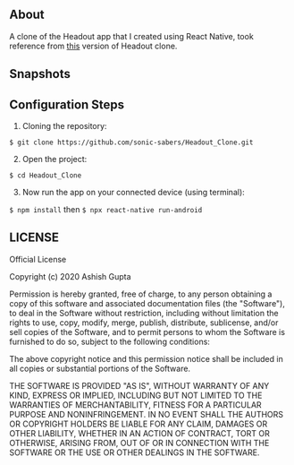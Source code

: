 ## About
A clone of the Headout app that I created using React Native, took reference from [this](https://github.com/sonic-sabers/Headout_Clone) version of Headout clone.

## Snapshots

<!-- 
Home               |  Scroll               | .               
:-------------------------:|:-------------------------:|:-------------------------:
![](/snapshots/Home1.jpg)|![](/snapshots/Home2.jpg)|
![](/snapshots/snapshot3.jpeg)| -->

<!-- Library         |  User Profile Page
:-------------------------:|:-------------------------:
![](/snapshots/snapshot4.jpeg)|![](/snapshots/snapshot5.jpeg)| -->

## Configuration Steps
1. Cloning the repository:

```
$ git clone https://github.com/sonic-sabers/Headout_Clone.git
```

2. Open the project:

`$ cd Headout_Clone`

3. Now run the app on your connected device (using terminal):

`$ npm install` then
`$ npx react-native run-android`
## LICENSE
Official License

Copyright (c) 2020 Ashish Gupta

Permission is hereby granted, free of charge, to any person obtaining a copy
of this software and associated documentation files (the "Software"), to deal
in the Software without restriction, including without limitation the rights
to use, copy, modify, merge, publish, distribute, sublicense, and/or sell
copies of the Software, and to permit persons to whom the Software is
furnished to do so, subject to the following conditions:

The above copyright notice and this permission notice shall be included in all
copies or substantial portions of the Software.

THE SOFTWARE IS PROVIDED "AS IS", WITHOUT WARRANTY OF ANY KIND, EXPRESS OR
IMPLIED, INCLUDING BUT NOT LIMITED TO THE WARRANTIES OF MERCHANTABILITY,
FITNESS FOR A PARTICULAR PURPOSE AND NONINFRINGEMENT. IN NO EVENT SHALL THE
AUTHORS OR COPYRIGHT HOLDERS BE LIABLE FOR ANY CLAIM, DAMAGES OR OTHER
LIABILITY, WHETHER IN AN ACTION OF CONTRACT, TORT OR OTHERWISE, ARISING FROM,
OUT OF OR IN CONNECTION WITH THE SOFTWARE OR THE USE OR OTHER DEALINGS IN THE
SOFTWARE.
